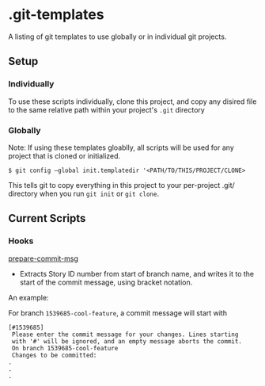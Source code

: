 # .git-templates
A listing of git templates to use globally or in individual git projects.

## Setup

### Individually
To use these scripts individually, clone this project, and copy any disired file to the same relative path within your project's `.git` directory

### Globally
Note: If using these templates gloablly, all scripts will be used for any project that is cloned or initialized.

`$ git config –global init.templatedir '<PATH/TO/THIS/PROJECT/CLONE>`

This tells git to copy everything in this project to your per-project .git/ directory when you run `git init` or `git clone`.

## Current Scripts
### Hooks
[prepare-commit-msg](hooks/prepare-commit-msg)
* Extracts Story ID number from start of branch name, and writes it to the start of the commit message, using bracket notation.

An example:

For branch `1539685-cool-feature`, a commit message will start with 

```
[#1539685]
 Please enter the commit message for your changes. Lines starting
 with '#' will be ignored, and an empty message aborts the commit.
 On branch 1539685-cool-feature
 Changes to be committed:
.
.
.
```
